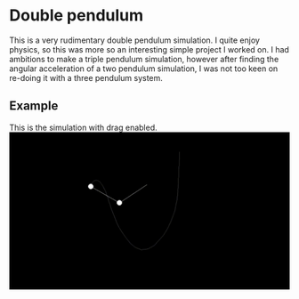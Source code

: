 # Double pendulum
This is a very rudimentary double pendulum simulation. I quite enjoy physics, so this was more so an interesting simple project I worked on. I had ambitions to make a triple pendulum simulation, however after finding the angular acceleration of a two pendulum simulation, I was not too keen on re-doing it with a three pendulum system. 

## Example
This is the simulation with drag enabled. 
![Gif of basic double pendulum simulation](output.gif)
